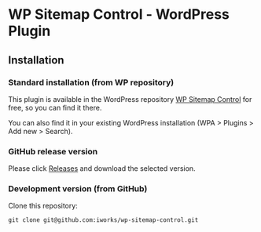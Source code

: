 # WP Sitemap Control - WordPress Plugin

## Installation

### Standard installation (from WP repository)

This plugin is available in the WordPress repository [WP Sitemap Control](https://wordpress.org/plugins/wp-sitemap-control/) for free, so you can find it there.

You can also find it in your existing WordPress installation (WPA > Plugins > Add new > Search).

### GitHub release version

Please click [Releases](https://github.com/iworks/wp-sitemap-control/releases) and download the selected version.

### Development version (from GitHub)

Clone this repository:
```
git clone git@github.com:iworks/wp-sitemap-control.git
```

